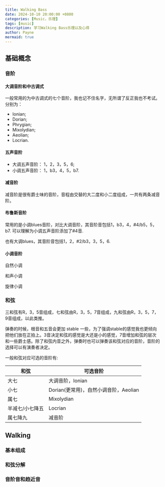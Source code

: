```yaml
---
title: Walking Bass
date: 2024-10-10 20:00:00 +0800
categories: [Music，乐理]
tags: [music]      
description: 学习Walking Bass乐理以及心得
author: Payne
mermaid: true
---
```


## 基础概念

### 音阶

#### 大调音阶和中古调式

一般常用的为中古调式的七个音阶，我也记不住名字，无所谓了反正我也不考试。分别为：
- Ionian;
- Dorian;
- Phrygian;
- Mixolydian;
- Aeolian;
- Locrian.

#### 五声音阶

- 大调五声音阶： 1，2，3，5，6;
- 小调五声音阶： 1，b3，4，5，b7.

#### 减音阶

减音阶是很有爵士味的音阶，音程由交替的大二度和小二度组成，一共有两条减音阶。

#### 布鲁斯音阶

常用的是小调blues音阶，对比大调音阶，其音阶音包括1，b3，4，#4/b5，5，b7. 可以理解为小调五声音阶添加了#4音.

也有大调blues，其音阶音包括1，2，#2/b3，3，5，6.

#### 小调音阶

自然小调

和声小调

旋律小调


### 和弦

三和弦有R，3，5音组成，七和弦由R，3，5，7音组成，九和弦由R，3，5，7，9音组成，以此类推。

弹奏的时候，根音和五音会更加 stable 一些，为了强调stable的感觉我也更倾向把他们放在正拍上。3音决定和弦的感觉是大还是小的感觉，7音增加和弦的层次和一些爵士感。除了和弦内音之外，弹奏时也可以弹奏该和弦对应的音阶，音阶的选择可以有演奏者决定。

一般和弦对应可选的音阶有:

| 和弦 | 可选音阶 |
| --- | --- |
| 大七 | 大调音阶，Ionian | 
| 小七 | Dorian(更常用)，自然小调音阶，Aeolian | 
| 属七 | Mixolydian | 
| 半减七/小七降五 | Locrian |
| 属七降九 | 减音阶 | 

## Walking

### 基本组成

### 和弦分解

### 音阶音和趋近音

